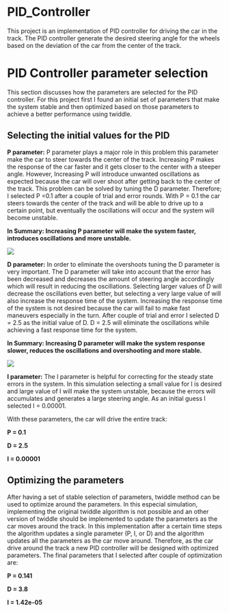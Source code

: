# PID_Controller
This project is an implementation of PID controller for driving the car in the track. The PID controller generate the desired steering angle for the wheels based on the deviation of the car from the center of the track.

# PID Controller parameter selection
This section discusses how the parameters are selected for the PID controller. For this project first I found an initial set of parameters that make the system stable and then optimized based on those parameters to achieve a better performance using twiddle.

## Selecting the initial values for the PID

**P parameter:** P parameter plays a major role in this problem this parameter make the car to steer towards the center of the track. Increasing P makes the response of the car faster and it gets closer to the center with a steeper angle. However, Increasing P will introduce unwanted oscillations as expected because the car will over shoot after getting back to the center of the track. This problem can be solved by tuning the D parameter. Therefore; I selected P =0.1 after a couple of trial and error rounds. With P = 0.1 the car steers towards the center of the track and will be able to drive up to a certain point, but eventually the oscillations will occur and the system will become unstable.

**In Summary: Increasing P parameter will make the system faster, introduces oscillations and more unstable.**

<img src = "P.gif" align="center" >


**D parameter:** In order to eliminate the overshoots tuning the D parameter is very important. The D parameter will take into account that the error has been decreased and decreases the amount of steering angle accordingly which will result in reducing the oscillations. Selecting larger values of D will decrease the oscillations even better, but selecting a very large value of will also increase the response time of the system. Increasing the response time of the system is not desired because the car will fail to make fast maneuvers especially in the turn. After couple of trial and error I selected D = 2.5 as the initial value of D. D = 2.5 will eliminate the oscillations while achieving a fast response time for the system.

**In Summary: Increasing D parameter will make the system response slower, reduces the oscillations and overshooting and more stable.**

<img src = "PD.gif" align="center" >



**I parameter:** The I parameter is helpful for correcting for the steady state errors in the system. In this simulation selecting a small value for I is desired and large value of I will make the system unstable, because the errors will accumulates and generates a large steering angle. As an initial guess I selected I = 0.00001.

With these parameters, the car will drive the entire track:

**P = 0.1**

**D = 2.5**

**I = 0.00001**

## Optimizing the parameters

After having a set of stable selection of parameters, twiddle method can be used to optimize around the parameters. In this especial simulation, implementing the original twiddle algorithm is not possible and an other version of twiddle should be implemented to update the parameters as the car moves around the track. In this implementation after a certain time steps the algorithm updates a single parameter (P, I, or D) and the algorithm updates all the parameters as the car move around. Therefore, as the car drive around the track a new PID controller will be designed with optimized parameters. The final parameters that I selected after couple of optimization are:

**P = 0.141**

**D = 3.8**

**I = 1.42e-05**


